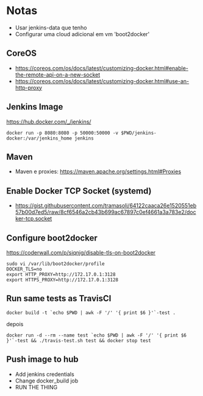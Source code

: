 # Notas

- Usar jenkins-data que tenho
- Configurar uma cloud adicional em vm 'boot2docker'

## CoreOS
- https://coreos.com/os/docs/latest/customizing-docker.html#enable-the-remote-api-on-a-new-socket
- https://coreos.com/os/docs/latest/customizing-docker.html#use-an-http-proxy

## Jenkins Image
https://hub.docker.com/_/jenkins/
```shell
docker run -p 8080:8080 -p 50000:50000 -v $PWD/jenkins-docker:/var/jenkins_home jenkins
```

## Maven
- Maven e proxies: https://maven.apache.org/settings.html#Proxies

## Enable Docker TCP Socket (systemd)
- https://gist.githubusercontent.com/tramasoli/64122caaca26e1520551eb57b00d7ed5/raw/8cf6546a2cb43b699ac67897c0ef4661a3a783e2/docker-tcp.socket

## Configure boot2docker
https://coderwall.com/p/siqnjg/disable-tls-on-boot2docker
```shell
sudo vi /var/lib/boot2docker/profile 
DOCKER_TLS=no
export HTTP_PROXY=http://172.17.0.1:3128
export HTTPS_PROXY=http://172.17.0.1:3128
```

## Run same tests as TravisCI
```shell
docker build -t `echo $PWD | awk -F '/' '{ print $6 }'`-test .
```

depois

```shell
docker run -d --rm --name test `echo $PWD | awk -F '/' '{ print $6 }'`-test && ./travis-test.sh test && docker stop test
```

## Push image to hub

- Add jenkins credentials
- Change docker_build job
- RUN THE THING
